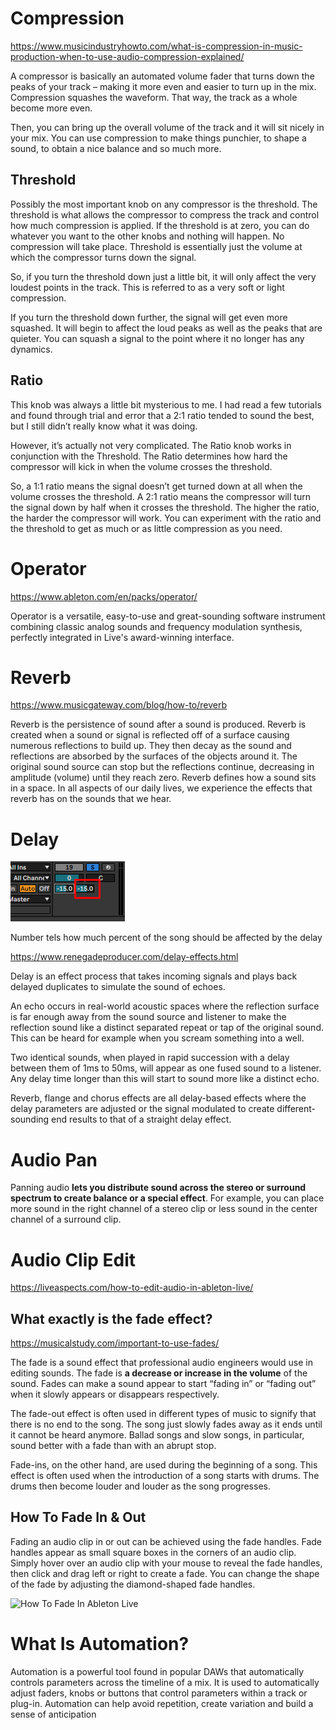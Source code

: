 # Compression

https://www.musicindustryhowto.com/what-is-compression-in-music-production-when-to-use-audio-compression-explained/

A compressor is basically an automated volume fader that turns down the peaks of your track – making it more even and easier to turn up in the mix. Compression squashes the waveform. That way, the track as a whole become more even.

Then, you can bring up the overall volume of the track and it will sit nicely in your mix. You can use compression to make things punchier, to shape a sound, to obtain a nice balance and so much more. 

## Threshold

Possibly the most important knob on any compressor is the threshold. The threshold is what allows the compressor to compress the track and control how much compression is applied. If the threshold is at zero, you can do whatever you want to the other knobs and nothing will happen. No compression will take place. Threshold is essentially just the volume at which the compressor turns down the signal.

 So, if you turn the threshold down just a little bit, it will only affect the very loudest points in the track. This is referred to as a very soft or light compression.

If you turn the threshold down further, the signal will get even more squashed. It will begin to affect the loud peaks as well as the peaks that are quieter. You can squash a signal to the point where it no longer has any dynamics.

## Ratio

This knob was always a little bit mysterious to me. I had read a few tutorials and found through trial and error that a 2:1 ratio tended to sound the best, but I still didn’t really know what it was doing.

However, it’s actually not very complicated. The Ratio knob works in conjunction with the Threshold. The Ratio determines how hard the compressor will kick in when the volume crosses the threshold.

So, a 1:1 ratio means the signal doesn’t get turned down at all when the volume crosses the threshold. A 2:1 ratio means the compressor will turn the signal down by half when it crosses the threshold. The higher the ratio, the harder the compressor will work. You can experiment with the ratio and the threshold to get as much or as little compression as you need.

## 



# Operator

https://www.ableton.com/en/packs/operator/

Operator is a versatile, easy-to-use and great-sounding software instrument combining classic analog sounds and frequency modulation synthesis, perfectly integrated in Live's award-winning interface.



# Reverb

https://www.musicgateway.com/blog/how-to/reverb

Reverb is the persistence of sound after a sound is produced. Reverb is created when a sound or signal is reflected off of a surface causing numerous reflections to build up. They then decay as the sound and reflections are absorbed by the surfaces of the objects around it. The original sound source can stop but the reflections continue, decreasing in amplitude (volume) until they reach zero. Reverb defines how a sound sits in a space. In all aspects of our daily lives, we experience the effects that reverb has on the sounds that we hear.



# Delay

![image-20220107211038212](image-20220107211038212.png)

Number tels how much percent of the song should be affected by the delay

https://www.renegadeproducer.com/delay-effects.html

Delay is an effect process that takes incoming signals and plays back delayed duplicates to simulate the sound of echoes.

An echo occurs in real-world acoustic spaces where the reflection surface is far enough away from the sound source and listener to make the reflection sound like a distinct separated repeat or tap of the original sound. This can be heard for example when you scream something into a well.

Two identical sounds, when played in rapid succession with a delay between them of 1ms to 50ms, will appear as one fused sound to a listener. Any delay time longer than this will start to sound more like a distinct echo.

Reverb, flange and chorus effects are all delay-based effects where the delay parameters are adjusted or the signal modulated to create different-sounding end results to that of a straight delay effect.



# Audio Pan

Panning audio **lets you distribute sound across the stereo or surround spectrum to create balance or a special effect**. For example, you can place more sound in the right channel of a stereo clip or less sound in the center channel of a surround clip.

# Audio Clip Edit

https://liveaspects.com/how-to-edit-audio-in-ableton-live/

## What exactly is the fade effect?

https://musicalstudy.com/important-to-use-fades/

The fade is a sound effect that professional audio engineers would use in editing sounds. The fade is **a decrease or increase in the volume** of the sound. Fades can make a sound appear to start “fading in” or “fading out” when it slowly appears or disappears respectively.

The fade-out effect is often used in different types of music to signify that there is no end to the song. The song just slowly fades away as it ends until it cannot be heard anymore. Ballad songs and slow songs, in particular, sound better with a fade than with an abrupt stop.

Fade-ins, on the other hand, are used during the beginning of a song. This effect is often used when the introduction of a song starts with drums. The drums then become louder and louder as the song progresses.

## **How To Fade In & Out**



Fading an audio clip in or out can be achieved using the fade handles. Fade handles appear as small square boxes in the corners of an audio clip. Simply hover over an audio clip with your mouse to reveal the fade handles, then click and drag left or right to create a fade. You can change the shape of the fade by adjusting the diamond-shaped fade handles.

![How To Fade In Ableton Live](https://liveaspects.com/wp-content/uploads/2021/08/FadeTest.png?ezimgfmt=rs:810x117/rscb1/ng:webp/ngcb1)



#  **What Is Automation?**

Automation is a powerful tool found in popular DAWs that automatically controls parameters across the timeline of a mix. It is used to automatically adjust faders, knobs or buttons that control parameters within a track or plug-in. Automation can help avoid repetition, create variation and build a sense of anticipation
